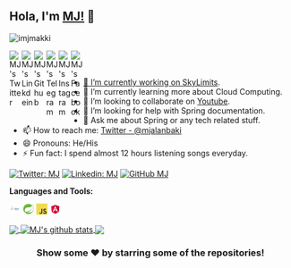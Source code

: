 ## Hola, I'm [MJ!](https://www.linkedin.com/in/mohamadjalanbaki) 👋

<p align="left"> <img src="https://komarev.com/ghpvc/?username=imjmakki&label=Views&color=blue&style=plastic" alt="imjmakki" /> </p>

<a href="https://twitter.com/mjalanbaki">
  <img align="left" alt="MJ's Twitter" width="22px" src="https://cdn.jsdelivr.net/npm/simple-icons@v3/icons/twitter.svg" />
</a>
<a href="https://linkedin.com/in/mohamadjalanbaki">
  <img align="left" alt="MJ's Linkdein" width="22px" src="https://cdn.jsdelivr.net/npm/simple-icons@v3/icons/linkedin.svg" />
</a>
<a href="https://github.com/imjmakki">
  <img align="left" alt="MJ's Github" width="22px" src="https://cdn.jsdelivr.net/npm/simple-icons@v3/icons/github.svg" />
</a>
<a href="https://t.me/hamadamakki">
  <img align="left" alt="MJ's Telegram" width="22px" src="https://cdn.jsdelivr.net/npm/simple-icons@v3/icons/telegram.svg" />
</a>
<a href="https://instagram.com/mj.makki/">
  <img align="left" alt="MJ's Instagram" width="22px" src="https://cdn.jsdelivr.net/npm/simple-icons@v3/icons/instagram.svg" />
</a>
<a href="https://www.facebook.com/hamada.makki.929/">
  <img align="left" alt="MJ's Facebook" width="22px" src="https://cdn.jsdelivr.net/npm/simple-icons@v3/icons/facebook.svg" />

<br/>
<br/>



- 🔭 I’m currently working on [SkyLimits](https://skylimits.tech/).
- 🌱 I’m currently learning more about Cloud Computing.
- 👯 I’m looking to collaborate on [Youtube](https://youtube.com/).
- 🤔 I’m looking for help with Spring documentation.
- 💬 Ask me about Spring or any tech related stuff.
- 📫 How to reach me: [Twitter - @mjalanbaki](https://twitter.com/mjalanbaki)
- 😄 Pronouns: He/His
- ⚡ Fun fact: I spend almost 12 hours listening songs everyday.

[![Twitter: MJ](https://img.shields.io/twitter/follow/MJ?style=social)](https://twitter.com/mjalanbaki)
[![Linkedin: MJ](https://img.shields.io/badge/-MJ-blue?style=flat-square&logo=Linkedin&logoColor=white&link=https://www.linkedin.com/in/mohamadjalanbaki/)](https://www.linkedin.com/in/mohamadjalanbaki/)
[![GitHub MJ](https://img.shields.io/github/followers/MJ?label=follow&style=social)](https://github.com/imjmakki)


**Languages and Tools:**  

<code><img height="20" src="https://raw.githubusercontent.com/github/explore/80688e429a7d4ef2fca1e82350fe8e3517d3494d/topics/java/java.png"></code>
<code><img height="20" src="https://raw.githubusercontent.com/github/explore/80688e429a7d4ef2fca1e82350fe8e3517d3494d/topics/spring-boot/spring-boot.png"></code>
<code><img height="20" src="https://raw.githubusercontent.com/github/explore/80688e429a7d4ef2fca1e82350fe8e3517d3494d/topics/javascript/javascript.png"></code>
<code><img height="20" src="https://raw.githubusercontent.com/github/explore/80688e429a7d4ef2fca1e82350fe8e3517d3494d/topics/angular/angular.png"></code>    

<a href="https://github.com/imjmakki">
  <img align="center" src="https://github-readme-stats.vercel.app/api/top-langs/?username=imjmakki&theme=light&hide_langs_below=1" />
</a>
<a href="https://github.com/imjmakki">
 <img align="center" src="https://github-readme-stats.vercel.app/api?username=imjmakki&show_icons=true&theme=light&line_height=27" alt="MJ's github stats"/>
</a>
<a href="https://github.com/imjmakki/JAVA-Spring-Connect_DB.00">
 <img align="center" src="https://github-readme-stats.vercel.app/api/pin/?username=imjmakki&repo=JAVA-Spring-Connect_DB.00&theme=light" />
</a>

<div align="center">

### Show some ❤️ by starring some of the repositories!

</div>

